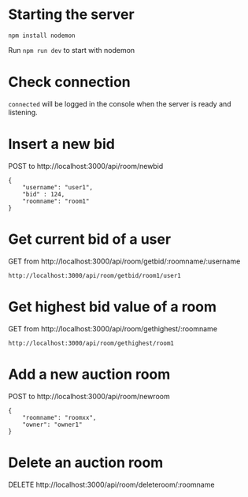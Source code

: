 # Starting the server
`npm install nodemon`

Run `npm run dev` to start with nodemon

# Check connection
`connected` will be logged in the console when the server is ready and listening.

# Insert a new bid
POST to http://localhost:3000/api/room/newbid
```
{
    "username": "user1",
    "bid" : 124,
    "roomname": "room1"
}
```

# Get current bid of a user

GET from http://localhost:3000/api/room/getbid/:roomname/:username

```
http://localhost:3000/api/room/getbid/room1/user1
```


# Get highest bid value of a room

GET from http://localhost:3000/api/room/gethighest/:roomname

```
http://localhost:3000/api/room/gethighest/room1
```

# Add a new auction room
POST to http://localhost:3000/api/room/newroom

```
{
    "roomname": "roomxx",
    "owner": "owner1"
}
```

# Delete an auction room

DELETE http://localhost:3000/api/room/deleteroom/:roomname
